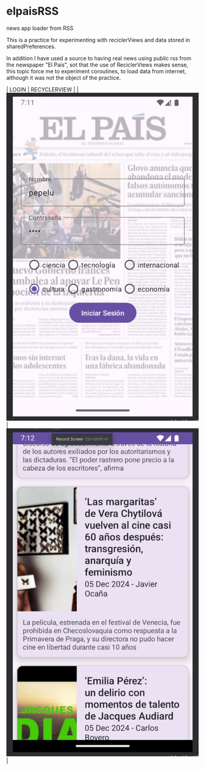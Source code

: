 # elpaisRSS
news app loader from RSS

This is a practice for experimenting with reciclerViews and data stored in sharedPreferences.

In addition I have used a source to having real news using public rss from the newspaper "El País", sot that the use of ReciclerViews makes sense, this topic force me to experiment coroutines, to load data from internet, although it was not the object of the practice.

| LOGIN | RECYCLERVIEW |
|![activity1elpais.png](activity1elpais.png)|![activity2elpais.png](activity2elpais.png)|
